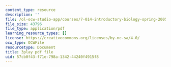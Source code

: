 ```yaml
---
content_type: resource
description: ''
file: /ol-ocw-studio-app/courses/7-014-introductory-biology-spring-2005/57cb0f43f71e798a134244240f4915f8_gaHQ_1Sp5_s.pdf
file_size: 43796
file_type: application/pdf
learning_resource_types: []
license: https://creativecommons.org/licenses/by-nc-sa/4.0/
ocw_type: OCWFile
resourcetype: Document
title: 3play pdf file
uid: 57cb0f43-f71e-798a-1342-44240f4915f8
---
```

